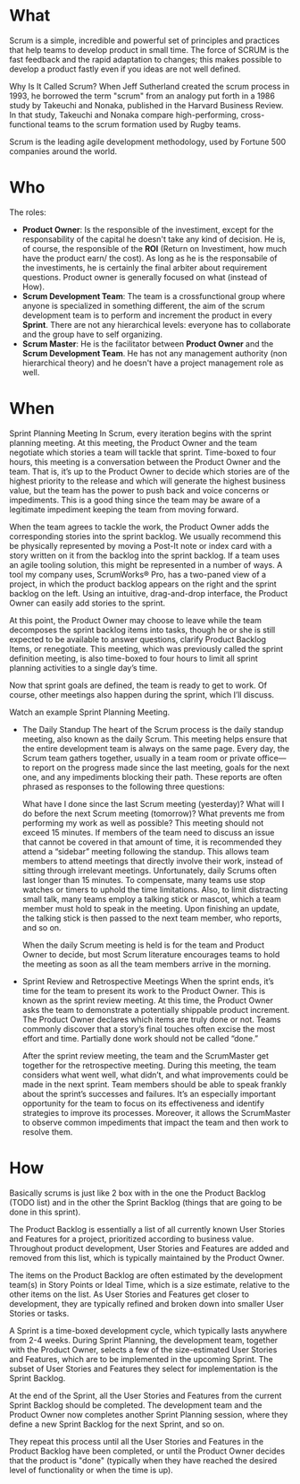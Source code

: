 
# What

Scrum is a simple, incredible and powerful set of principles and practices that help teams to develop product in small time.
The force of SCRUM is the fast feedback and the rapid adaptation to changes; this makes possible to develop a product fastly even if you ideas are not well defined.

Why Is It Called Scrum?
When Jeff Sutherland created the scrum process in 1993, he borrowed the term "scrum" from an analogy put forth in a 1986 study by Takeuchi and Nonaka, published in the Harvard Business Review. In that study, Takeuchi and Nonaka compare high-performing, cross-functional teams to the scrum formation used by Rugby teams.

Scrum is the leading agile development methodology, used by Fortune 500 companies around the world.


# Who

The roles:

* __Product Owner__: Is the responsible of the investiment, except for the responsability of the capital he doesn't take any kind of decision. He is, of course, the responsible of the __ROI__ (Return on Investiment, how much have the product earn/ the cost). As long as he is the responsabile of the investiments, he is certainly the final arbiter about requirement questions. Product owner is generally focused on what (instead of How).
* __Scrum Development Team__: The team is a crossfunctional group where anyone is specialized in something different, the aim of the scrum development team is to perform and increment the product in every __Sprint__. There are not any hierarchical levels: everyone has to collaborate and the group have to self organizing.
* __Scrum Master__: He is the facilitator between __Product Owner__ and the __Scrum Development Team__. He has not any management authority (non hierarchical theory) and he doesn't have a project management role as well.


# When

Sprint Planning Meeting
In Scrum, every iteration begins with the sprint planning meeting. At this meeting, the Product Owner and the team negotiate which stories a team will tackle that sprint. Time-boxed to four hours, this meeting is a conversation between the Product Owner and the team. That is, it’s up to the Product Owner to decide which stories are of the highest priority to the release and which will generate the highest business value, but the team has the power to push back and voice concerns or impediments. This is a good thing since the team may be aware of a legitimate impediment keeping the team from moving forward.

When the team agrees to tackle the work, the Product Owner adds the corresponding stories into the sprint backlog. We usually recommend this be physically represented by moving a Post-It note or index card with a story written on it from the backlog into the sprint backlog. If a team uses an agile tooling solution, this might be represented in a number of ways. A tool my company uses, ScrumWorks® Pro, has a two-paned view of a project, in which the product backlog appears on the right and the sprint backlog on the left. Using an intuitive, drag-and-drop interface, the Product Owner can easily add stories to the sprint.

At this point, the Product Owner may choose to leave while the team decomposes the sprint backlog items into tasks, though he or she is still expected to be available to answer questions, clarify Product Backlog Items, or renegotiate. This meeting, which was previously called the sprint definition meeting, is also time-boxed to four hours to limit all sprint planning activities to a single day’s time.

Now that sprint goals are defined, the team is ready to get to work. Of course, other meetings also happen during the sprint, which I’ll discuss.

Watch an example Sprint Planning Meeting.

* The Daily Standup
  The heart of the Scrum process is the daily standup meeting, also known as the daily Scrum. This meeting helps ensure that    the entire development team is always on the same page. Every day, the Scrum team gathers together, usually in a team room    or private office—to report on the progress made since the last meeting, goals for the next one, and any impediments          blocking their path. These reports are often phrased as responses to the following three questions:

  What have I done since the last Scrum meeting (yesterday)?
  What will I do before the next Scrum meeting (tomorrow)?
  What prevents me from performing my work as well as possible?
  This meeting should not exceed 15 minutes. If members of the team need to discuss an issue that cannot be covered in that amount of time, it is recommended they attend a “sidebar” meeting following the standup. This allows team members to attend meetings that directly involve their work, instead of sitting through irrelevant meetings. Unfortunately, daily Scrums often last longer than 15 minutes. To compensate, many teams use stop watches or timers to uphold the time limitations. Also, to limit distracting small talk, many teams employ a talking stick or mascot, which a team member must hold to speak in the meeting. Upon finishing an update, the talking stick is then passed to the next team member, who reports, and so on.
  
  When the daily Scrum meeting is held is for the team and Product Owner to decide, but most Scrum literature encourages teams to hold the meeting as soon as all the team members arrive in the morning.
 

* Sprint Review and Retrospective Meetings
  When the sprint ends, it’s time for the team to present its work to the Product Owner. This is known as the sprint review meeting. At this time, the Product Owner asks the team to demonstrate a potentially shippable product increment. The Product Owner declares which items are truly done or not. Teams commonly discover that a story’s final touches often excise the most effort and time. Partially done work should not be called “done.”
  
  After the sprint review meeting, the team and the ScrumMaster get together for the retrospective meeting. During this meeting, the team considers what went well, what didn’t, and what improvements could be made in the next sprint. Team members should be able to speak frankly about the sprint’s successes and failures. It’s an especially important opportunity for the team to focus on its effectiveness and identify strategies to improve its processes. Moreover, it allows the ScrumMaster to observe common impediments that impact the team and then work to resolve them.

# How

Basically scrums is just like 2 box with in the one the Product Backlog (TODO list) and in the other the Sprint Backlog (things that are going to be done in this sprint).

The Product Backlog is essentially a list of all currently known User Stories and Features for a project, prioritized according to business value. Throughout product development, User Stories and Features are added and removed from this list, which is typically maintained by the Product Owner.

The items on the Product Backlog are often estimated by the development team(s) in Story Points or Ideal Time, which is a size estimate, relative to the other items on the list. As User Stories and Features get closer to development, they are typically refined and broken down into smaller User Stories or tasks.

A Sprint is a time-boxed development cycle, which typically lasts anywhere from 2-4 weeks. During Sprint Planning, the development team, together with the Product Owner, selects a few of the size-estimated User Stories and Features, which are to be implemented in the upcoming Sprint. The subset of User Stories and Features they select for implementation is the Sprint Backlog.

At the end of the Sprint, all the User Stories and Features from the current Sprint Backlog should be completed. The development team and the Product Owner now completes another Sprint Planning session, where they define a new Sprint Backlog for the next Sprint, and so on.

They repeat this process until all the User Stories and Features in the Product Backlog have been completed, or until the Product Owner decides that the product is "done" (typically when they have reached the desired level of functionality or when the time is up).
